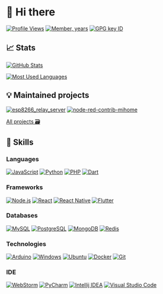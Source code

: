 # 👋 Hi there

[![Profile Views](https://komarev.com/ghpvc/?username=BOOMER74&color=316DCA&style=flat-square)](#-hi-there)
[![Member, years](https://badges.strrl.dev/years/BOOMER74?label=Member,%20years&color=316DCA&style=flat-square)](#-hi-there)
[![GPG key ID](https://img.shields.io/static/v1?label=GPG&message=F73DB1A94F435EB6&color=1E7E34&style=flat-square)](#-hi-there)

## 📈 Stats

[![GitHub Stats](https://github-readme-stats.vercel.app/api?username=BOOMER74&custom_title=GitHub%20Stats&show_icons=true&bg_color=2D333B&border_color=444C56&title_color=ADBAC7&icon_color=316DCA&text_color=ADBAC7)](#-stats)

[![Most Used Languages](https://github-readme-stats.vercel.app/api/top-langs/?username=BOOMER74&layout=compact&bg_color=2D333B&border_color=444C56&title_color=ADBAC7&text_color=ADBAC7)](#-stats)

## 💡 Maintained projects

[![esp8266_relay_server](https://github-readme-stats.vercel.app/api/pin/?username=BOOMER74&repo=esp8266_relay_server&bg_color=2D333B&border_color=444C56&title_color=316DCA&text_color=ADBAC7)](https://github.com/BOOMER74/esp8266_relay_server)
[![node-red-contrib-mihome](https://github-readme-stats.vercel.app/api/pin/?username=BOOMER74&repo=node-red-contrib-mihome&bg_color=2D333B&border_color=444C56&title_color=316DCA&text_color=ADBAC7)](https://github.com/BOOMER74/node-red-contrib-mihome)

[All projects 🗃️](https://github.com/BOOMER74?tab=repositories)

## 🥊 Skills

### Languages

[![JavaScript](https://img.shields.io/badge/javascript-%23323330?&style=for-the-badge&logo=javascript&logoColor=%23F7DF1E)](https://github.com/BOOMER74/node-red-contrib-mihome)
[![Python](https://img.shields.io/badge/python-%2314354C?&style=for-the-badge&logo=python&logoColor=white)](https://github.com/BOOMER74/WebCamServer)
[![PHP](https://img.shields.io/badge/php-%23777BB4?&style=for-the-badge&logo=php&logoColor=white)](https://github.com/BOOMER74/excel_mysql)
[![Dart](https://img.shields.io/badge/dart-%230175C2?&style=for-the-badge&logo=dart&logoColor=white)](#languages)

### Frameworks

[![Node.js](https://img.shields.io/badge/node.js-%2343853D?&style=for-the-badge&logo=node.js&logoColor=white)](https://github.com/BOOMER74/node-red-contrib-mihome)
[![React](https://img.shields.io/badge/react-%2320232a?&style=for-the-badge&logo=react&logoColor=%2361DAFB)](#frameworks)
[![React Native](https://img.shields.io/badge/react_native-%2320232a?&style=for-the-badge&logo=react&logoColor=%2361DAFB)](#frameworks)
[![Flutter](https://img.shields.io/badge/Flutter-%2302569B?&style=for-the-badge&logo=Flutter&logoColor=white)](#frameworks)

### Databases

[![MySQL](https://img.shields.io/badge/mysql-%2300f?&style=for-the-badge&logo=mysql&logoColor=white)](#databases)
[![PostgreSQL](https://img.shields.io/badge/postgres-%23316192?&style=for-the-badge&logo=postgresql&logoColor=white)](#databases)
[![MongoDB](https://img.shields.io/badge/MongoDB-%234ea94b?&style=for-the-badge&logo=mongodb&logoColor=white)](#databases)
[![Redis](https://img.shields.io/badge/redis-%23DD0031?&style=for-the-badge&logo=redis&logoColor=white)](#databases)

### Technologies

[![Arduino](https://img.shields.io/badge/-Arduino-00979D?style=for-the-badge&logo=Arduino&logoColor=white)](#technologies)
[![Windows](https://img.shields.io/badge/Windows-0078D6?style=for-the-badge&logo=windows&logoColor=white)](#technologies)
[![Ubuntu](https://img.shields.io/badge/Ubuntu-E95420?style=for-the-badge&logo=ubuntu&logoColor=white)](#technologies)
[![Docker](https://img.shields.io/badge/Docker-2CA5E0?style=for-the-badge&logo=docker&logoColor=white)](#technologies)
[![Git](https://img.shields.io/badge/Git-F05032?style=for-the-badge&logo=git&logoColor=white)](#technologies)

### IDE

[![WebStorm](http://img.shields.io/badge/WebStorm-000000?style=for-the-badge&logo=WebStorm&logoColor=white)](#ide)
[![PyCharm](https://img.shields.io/badge/PyCharm-000000?&style=for-the-badge&logo=PyCharm&logoColor=white)](#ide)
[![Intellij IDEA](https://img.shields.io/badge/IntelliJ_IDEA-000000?style=for-the-badge&logo=intellij-idea&logoColor=white)](#ide)
[![Visual Studio Code](https://img.shields.io/badge/Visual_Studio_Code-0078D4?style=for-the-badge&logo=visual%20studio%20code&logoColor=white)](#ide)

